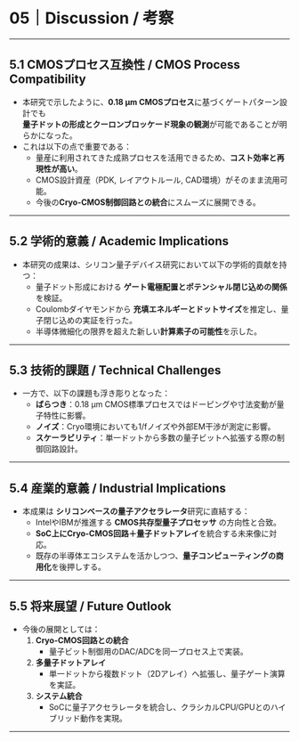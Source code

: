 # 05｜Discussion / 考察

---

## 5.1 CMOSプロセス互換性 / CMOS Process Compatibility
- 本研究で示したように、**0.18 µm CMOSプロセス**に基づくゲートパターン設計でも  
  **量子ドットの形成とクーロンブロッケード現象の観測**が可能であることが明らかになった。  
- これは以下の点で重要である：  
  - 量産に利用されてきた成熟プロセスを活用できるため、**コスト効率と再現性が高い**。  
  - CMOS設計資産（PDK, レイアウトルール, CAD環境）がそのまま流用可能。  
  - 今後の**Cryo-CMOS制御回路との統合**にスムーズに展開できる。  

---

## 5.2 学術的意義 / Academic Implications
- 本研究の成果は、シリコン量子デバイス研究において以下の学術的貢献を持つ：  
  - 量子ドット形成における **ゲート電極配置とポテンシャル閉じ込めの関係**を検証。  
  - Coulombダイヤモンドから **充填エネルギーとドットサイズ**を推定し、量子閉じ込めの実証を行った。  
  - 半導体微細化の限界を超えた新しい**計算素子の可能性**を示した。  

---

## 5.3 技術的課題 / Technical Challenges
- 一方で、以下の課題も浮き彫りとなった：  
  - **ばらつき**：0.18 µm CMOS標準プロセスではドーピングや寸法変動が量子特性に影響。  
  - **ノイズ**：Cryo環境においても1/fノイズや外部EM干渉が測定に影響。  
  - **スケーラビリティ**：単一ドットから多数の量子ビットへ拡張する際の制御回路設計。  

---

## 5.4 産業的意義 / Industrial Implications
- 本成果は **シリコンベースの量子アクセラレータ**研究に直結する：  
  - IntelやIBMが推進する **CMOS共存型量子プロセッサ** の方向性と合致。  
  - **SoC上にCryo-CMOS回路＋量子ドットアレイ**を統合する未来像に対応。  
  - 既存の半導体エコシステムを活かしつつ、**量子コンピューティングの商用化**を後押しする。  

---

## 5.5 将来展望 / Future Outlook
- 今後の展開としては：  
  1. **Cryo-CMOS回路との統合**  
     - 量子ビット制御用のDAC/ADCを同一プロセス上で実装。  
  2. **多量子ドットアレイ**  
     - 単一ドットから複数ドット（2Dアレイ）へ拡張し、量子ゲート演算を実証。  
  3. **システム統合**  
     - SoCに量子アクセラレータを統合し、クラシカルCPU/GPUとのハイブリッド動作を実現。  

---
